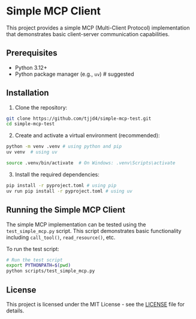 # Simple MCP Client

This project provides a simple MCP (Multi-Client Protocol) implementation that demonstrates basic client-server communication capabilities.

## Prerequisites

- Python 3.12+
- Python package manager (e.g., `uv`) # suggested

## Installation

1. Clone the repository:
```bash
git clone https://github.com/tjjd4/simple-mcp-test.git
cd simple-mcp-test
```

2. Create and activate a virtual environment (recommended):
```bash
python -m venv .venv # using python and pip
uv venv  # using uv

source .venv/bin/activate  # On Windows: .venv\Scripts\activate
```

3. Install the required dependencies:
```bash
pip install -r pyproject.toml # using pip
uv run pip install -r pyproject.toml # using uv
```

## Running the Simple MCP Client

The simple MCP implementation can be tested using the `test_simple_mcp.py` script. This script demonstrates basic functionality including `call_tool()`, `read_resource()`, etc.

To run the test script:

```bash
# Run the test script
export PYTHONPATH=$(pwd)
python scripts/test_simple_mcp.py
```


## License

This project is licensed under the MIT License - see the [LICENSE](LICENSE) file for details.